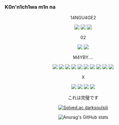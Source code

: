 ### K0n'n1ch1wa m1n na


<div align="center">
  
14NGU4GE2
  
<a href="버튼을 눌렀을 때 이동할 링크" target="_blank"><img src="https://img.shields.io/badge/C-000000?style=flat-square&logo=C&logoColor=##A8B9CC"/></a> 
<a href="버튼을 눌렀을 때 이동할 링크" target="_blank"><img src="https://img.shields.io/badge/PYTH0N-000000?style=flat-square&logo=Python&logoColor=#3776AB"/></a> 
<a href="버튼을 눌렀을 때 이동할 링크" target="_blank"><img src="https://img.shields.io/badge/J2-000000?style=flat-square&logo=javascript&logoColor=#3776AB"/></a> 
  
02

<a href="버튼을 눌렀을 때 이동할 링크" target="_blank"><img src="https://img.shields.io/badge/M4C_02-000000?style=flat-square&logo=macOS&logoColor=#3776AB"/></a> 
<a href="버튼을 눌렀을 때 이동할 링크" target="_blank"><img src="https://img.shields.io/badge/W1ND0W2-000000?style=flat-square&logo=Windows&logoColor=#0078D6"/></a>



M4YBY....
  
<a href="버튼을 눌렀을 때 이동할 링크" target="_blank"><img src="https://img.shields.io/badge/CL-000000?style=flat-square&logo=CLion&logoColor=#0078D6"/></a> 
<a href="버튼을 눌렀을 때 이동할 링크" target="_blank"><img src="https://img.shields.io/badge/WS-000000?style=flat-square&logo=WebStorm&logoColor=#0078D6"/></a>
<a href="버튼을 눌렀을 때 이동할 링크" target="_blank"><img src="https://img.shields.io/badge/1J-000000?style=flat-square&logo=IntelliJ IDEA&logoColor=#3776AB"/></a> 
<a href="버튼을 눌렀을 때 이동할 링크" target="_blank"><img src="https://img.shields.io/badge/RD-000000?style=flat-square&logo=Rider&logoColor=#3776AB"/></a> 
<a href="버튼을 눌렀을 때 이동할 링크" target="_blank"><img src="https://img.shields.io/badge/PS-000000?style=flat-square&logo=PhpStorm&logoColor=#3776AB"/></a>
<a href="버튼을 눌렀을 때 이동할 링크" target="_blank"><img src="https://img.shields.io/badge/DG-000000?style=flat-square&logo=DataGrip&logoColor=#3776AB"/></a>
<a href="버튼을 눌렀을 때 이동할 링크" target="_blank"><img src="https://img.shields.io/badge/PC-000000?style=flat-square&logo=PyCharm&logoColor=#3776AB"/></a>
<a href="버튼을 눌렀을 때 이동할 링크" target="_blank"><img src="https://img.shields.io/badge/EC-000000?style=flat-square&logo=Eclipse IDE&logoColor=#3776AB"/></a>
<a href="버튼을 눌렀을 때 이동할 링크" target="_blank"><img src="https://img.shields.io/badge/VSC-000000?style=flat-square&logo=Visual Studio Code&logoColor=#007ACC"/></a>
<a href="버튼을 눌렀을 때 이동할 링크" target="_blank"><img src="https://img.shields.io/badge/XC0DE-000000?style=flat-square&logo=Xcode&logoColor=#3776AB"/></a>

X
  
<a href="(https://www.instagram.com/homin0902/)" target="_blank"><img src="https://img.shields.io/badge/1N2T4GR4M-000000?style=flat-square&logo=Instagram&logoColor=#3776AB"/></a>
<a href="(https://www.facebook.com/profile.php?id=100038247066322)" target="_blank"><img src="https://img.shields.io/badge/F4CEB00K-000000?style=flat-square&logo=Facebook&logoColor=#3776AB"/></a>
<a href="" target="_blank"><img src="https://img.shields.io/badge/Discord-000000?style=flat-square&logo=Discord&logoColor=#3776AB"/></a>
<a href="https://twitter.com/annyeonghasal13" target="_blank"><img src="https://img.shields.io/badge/Twitter-000000?style=flat-square&logo=Twitter&logoColor=#3776AB"/></a>

これは完璧です
  
[![Solved.ac
darksoulsiii](http://mazassumnida.wtf/api/v2/generate_badge?boj=darksoulsiii)](https://solved.ac/darksoulsiii)









![Anurag's GitHub stats](https://github-readme-stats.vercel.app/api?username=Leehomin11&show_icons=true&theme=radical)
  
  </div>
